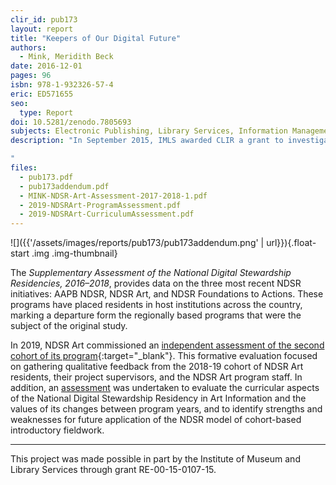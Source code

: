 ```yaml
---
clir_id: pub173
layout: report
title: "Keepers of Our Digital Future"
authors: 
  - Mink, Meridith Beck
date: 2016-12-01
pages: 96
isbn: 978-1-932326-57-4
eric: ED571655
seo:
  type: Report
doi: 10.5281/zenodo.7805693
subjects: Electronic Publishing, Library Services, Information Management, Library Automation, Libraries, Postsecondary Education, Technological Literacy, Higher Education, Museums, Program Development, Program Content, Program Effectiveness, Professional Development, Partnerships in Education, Pilot Projects, Workshops, Experiential Learning, Librarians, Mentors, Curriculum Development, Skill Development
description: "In September 2015, IMLS awarded CLIR a grant to investigate the early impacts of the National Digital Stewardship Residency (NDSR) programs, in order to inform subsequent development of similar programs by others with a vested interest in building professional capacity to preserve digital information. Keepers of Our Digital Future provides a formative evaluation of the early residencies, based on surveys and interviews with NDSR participants and supervisors from the Washington, D.C., New York, and Boston programs. The authors offer a series of findings and recommendations for future programs, noting that as the model is reproduced, there is a greater need for national-level coordination and communication across programs.

"
files:
  - pub173.pdf
  - pub173addendum.pdf
  - MINK-NDSR-Art-Assessment-2017-2018-1.pdf
  - 2019-NDSRArt-ProgramAssessment.pdf
  - 2019-NDSRArt-CurriculumAssessment.pdf
---
```


![]({{'/assets/images/reports/pub173/pub173addendum.png' | url}}){.float-start .img .img-thumbnail}

The *Supplementary Assessment of the National Digital Stewardship Residencies, 2016–2018*, provides data on the three most recent NDSR initiatives: AAPB NDSR, NDSR Art, and NDSR Foundations to Actions. These programs have placed residents in host institutions across the country, marking a departure form the regionally based programs that were the subject of the original study.

In 2019, NDSR Art commissioned an [independent assessment of the second cohort of its program](https://zenodo.org/record/7805693/files/2019-NDSRArt-ProgramAssessment.pdf?download=1){:target="_blank"}. This formative evaluation focused on gathering qualitative feedback from the 2018-19 cohort of NDSR Art residents, their project supervisors, and the NDSR Art program staff. In addition, an [assessment]() was undertaken to evaluate the curricular aspects of the National Digital Stewardship Residency in Art Information and the values of its changes between program years, and to identify strengths and weaknesses for future application of the NDSR model of cohort-based introductory fieldwork.

*  *  *

This project was made possible in part by the Institute of Museum and Library Services through grant RE-00-15-0107-15.